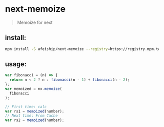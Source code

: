 # next-memoize
> Memoize for next

## install:
```bash
npm install -S afeiship/next-memoize --registry=https://registry.npm.taobao.org
```

## usage:
```js
var fibonacci = (n) => {
  return n < 2 ? n : fibonacci(n - 1) + fibonacci(n - 2);
};
var memoized = nx.memoize(
  fibonacci
);

// First time: calc
var rs1 = memoized(number);
// Next time: From Cache
var rs2 = memoized(number);

```
